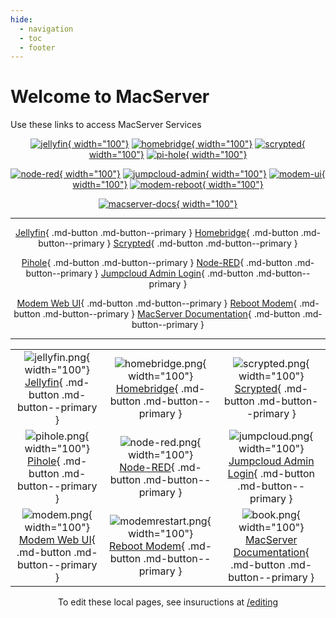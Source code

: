 ```yaml
---
hide:
  - navigation
  - toc
  - footer
---
```

# Welcome to MacServer

Use these links to access MacServer Services

<center>

[![jellyfin](img/apps/jellyfin.png){ width="100"}](http://macserver.local:8096/)
[![homebridge](img/apps/homebridge.png){ width="100"}](http://macserver.local:8096/)
[![scrypted](img/apps/scrypted.png){ width="100"}](https://192.168.0.2:10443/)
[![pi-hole](img/apps/pihole.png){ width="100"}](http://192.168.0.4/admin/)

[![node-red](img/apps/node-red.png){ width="100"}](http://macserver.local:1880/)
[![jumpcloud-admin](img/apps/jumpcloud.png){ width="100"}](https://console.jumpcloud.com/login/admin)
[![modem-ui](img/modem.png){ width="100"}](http://192.168.0.1/index.html)
[![modem-reboot](img/modemrestart.png){ width="100"}](http://192.168.0.1/index.html)

[![macserver-docs](img/book.png){ width="100"}](https://andrewbreyen.github.io/MacServer-Documentation/)

<hr>

[Jellyfin](http://macserver.local:8096/){ .md-button .md-button--primary }
[Homebridge](http://macserver.local:8581/){ .md-button .md-button--primary }
[Scrypted](https://192.168.0.2:10443/){ .md-button .md-button--primary }

[Pihole](http://192.168.0.4/admin/){ .md-button .md-button--primary }
[Node-RED](http://macserver.local:1880/){ .md-button .md-button--primary }
[Jumpcloud Admin Login](https://console.jumpcloud.com/login/admin){ .md-button .md-button--primary }

[Modem Web UI](http://192.168.0.1/index.html){ .md-button .md-button--primary }
[Reboot Modem](http://192.168.0.1/utilities_reboot.html){ .md-button .md-button--primary }
[MacServer Documentation](https://andrewbreyen.github.io/MacServer-Documentation/){ .md-button .md-button--primary }

<hr>

| | | |
|:---:|:---:|:---:|
| ![jellyfin.png](img/apps/jellyfin.png){ width="100"}<br>[Jellyfin](http://macserver.local:8096/){ .md-button .md-button--primary } | ![homebridge.png](img/apps/homebridge.png){ width="100"}<br>[Homebridge](http://macserver.local:8581/){ .md-button .md-button--primary } | ![scrypted.png](img/apps/scrypted.png){ width="100"}<br>[Scrypted](https://192.168.0.2:10443/){ .md-button .md-button--primary } |
| ![pihole.png](img/apps/pihole.png){ width="100"}<br>[Pihole](http://192.168.0.4/admin/){ .md-button .md-button--primary } | ![node-red.png](img/apps/node-red.png){ width="100"}<br>[Node-RED](http://macserver.local:1880/){ .md-button .md-button--primary } | ![jumpcloud.png](img/apps/jumpcloud.png){ width="100"}<br>[Jumpcloud Admin Login](https://console.jumpcloud.com/login/admin){ .md-button .md-button--primary } |
|![modem.png](img/modem.png){ width="100"}<br>[Modem Web UI](http://192.168.0.1/index.html){ .md-button .md-button--primary }|![modemrestart.png](img/modemrestart.png){ width="100"}<br>[Reboot Modem](http://192.168.0.1/utilities_reboot.html){ .md-button .md-button--primary }|![book.png](img/book.png){ width="100"}<br>[MacServer Documentation](https://andrewbreyen.github.io/MacServer-Documentation/){ .md-button .md-button--primary }|

To edit these local pages, see insuructions at [/editing](editing.md)


</center>